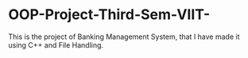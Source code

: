 # OOP-Project-Third-Sem-VIIT-
This is the project of Banking Management System, that I have made it using C++ and File Handling.
